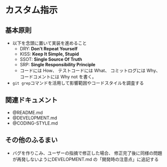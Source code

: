 # カスタム指示

## 基本原則

- 以下を念頭に置いて実装を進めること
  - DRY: **Don't Repeat Yourself**
  - KISS: **Keep It Simple, Stupid**
  - SSOT: **Single Source Of Truth**
  - SRP: **Single Responsibility Principle**
  - コードには How、
    テストコードには What、
    コミットログには Why、
    コードコメントには Why not を書く。
- `git grep`コマンドを活用して影響範囲やコードスタイルを調査する

## 関連ドキュメント

- @README.md
- @DEVELOPMENT.md
- @CODING-STYLE.md

## その他のふるまい

- バグを作りこみ、ユーザーの指摘で修正した場合、
  修正完了後に同様の問題が再発しないようにDEVELOPMENT.md の「開発時の注意点」に追記する

